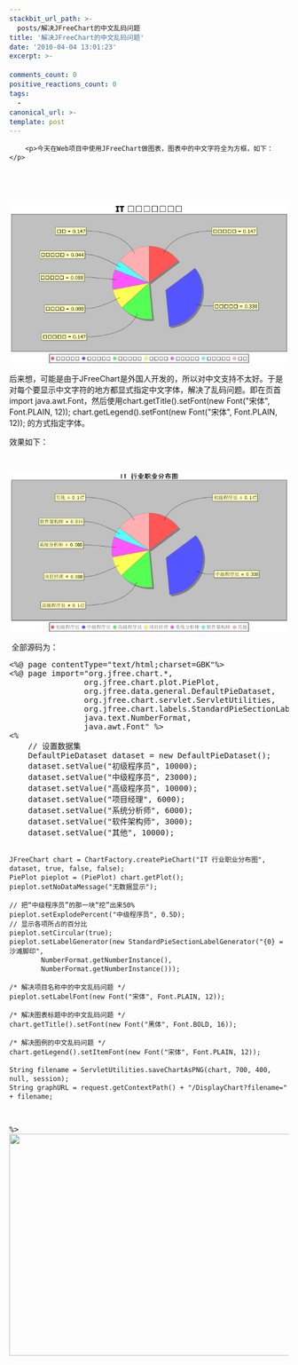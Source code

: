 ```yaml
---
stackbit_url_path: >-
  posts/解决JFreeChart的中文乱码问题
title: '解决JFreeChart的中文乱码问题'
date: '2010-04-04 13:01:23'
excerpt: >-
  
comments_count: 0
positive_reactions_count: 0
tags: 
  - 
canonical_url: >-
template: post
---
```


        <p>今天在Web项目中使用JFreeChart做图表，图表中的中文字符全为方框，如下：</p>
<p>&nbsp;</p>
<p>&nbsp;</p>
<p><img onload="ResizeImage(this,520)" src="https://raw.githubusercontent.com/Jeff-Tian/blogengine.net/master/Source/BlogEngine/BlogEngine.NET/App_Data/files/image_202.png" alt="" title=""></p>
<p>后来想，可能是由于JFreeChart是外国人开发的，所以对中文支持不太好。于是对每个要显示中文字符的地方都显式指定中文字体，解决了乱码问题。即在页首import java.awt.Font，然后使用chart.getTitle().setFont(new Font("宋体", Font.PLAIN, 12)); chart.getLegend().setFont(new Font("宋体", Font.PLAIN, 12)); 的方式指定字体。</p>
<p>效果如下：</p>
<p>&nbsp;</p>
<p><img onload="ResizeImage(this,520)" src="https://raw.githubusercontent.com/Jeff-Tian/blogengine.net/master/Source/BlogEngine/BlogEngine.NET/App_Data/files/image_203.png" alt="" title=""></p>
<p>&nbsp;全部源码为：</p>
<pre class="brush: java">&lt;%@ page contentType="text/html;charset=GBK"%&gt;
&lt;%@ page import="org.jfree.chart.*,
				org.jfree.chart.plot.PiePlot,
				org.jfree.data.general.DefaultPieDataset,
				org.jfree.chart.servlet.ServletUtilities,
				org.jfree.chart.labels.StandardPieSectionLabelGenerator,
				java.text.NumberFormat,
				java.awt.Font" %&gt;
&lt;%
	// 设置数据集
	DefaultPieDataset dataset = new DefaultPieDataset();
	dataset.setValue("初级程序员", 10000);
	dataset.setValue("中级程序员", 23000);
	dataset.setValue("高级程序员", 10000);
	dataset.setValue("项目经理", 6000);
	dataset.setValue("系统分析师", 6000);
	dataset.setValue("软件架构师", 3000);
	dataset.setValue("其他", 10000);
	
	JFreeChart chart = ChartFactory.createPieChart("IT 行业职业分布图", dataset, true, false, false);
	PiePlot pieplot = (PiePlot) chart.getPlot();
	pieplot.setNoDataMessage("无数据显示");
	
	// 把“中级程序员”的那一块“挖”出来50%
	pieplot.setExplodePercent("中级程序员", 0.5D);
	// 显示各项所占的百分比
	pieplot.setCircular(true);
	pieplot.setLabelGenerator(new StandardPieSectionLabelGenerator("{0} = 沙滩脚印", 
			NumberFormat.getNumberInstance(),
			NumberFormat.getNumberInstance()));
	
	/* 解决项目名称中的中文乱码问题 */
	pieplot.setLabelFont(new Font("宋体", Font.PLAIN, 12));
	
	/* 解决图表标题中的中文乱码问题 */
	chart.getTitle().setFont(new Font("黑体", Font.BOLD, 16));
	
	/* 解决图例的中文乱码问题 */
	chart.getLegend().setItemFont(new Font("宋体", Font.PLAIN, 12));
	
	String filename = ServletUtilities.saveChartAsPNG(chart, 700, 400, null, session);
	String graphURL = request.getContextPath() + "/DisplayChart?filename=" + filename;
%&gt;
	<img src="&lt;%= graphURL %&gt;" width="700" height="400" border="0" usemap="#&lt;%= filename %&gt;">
</pre>
      